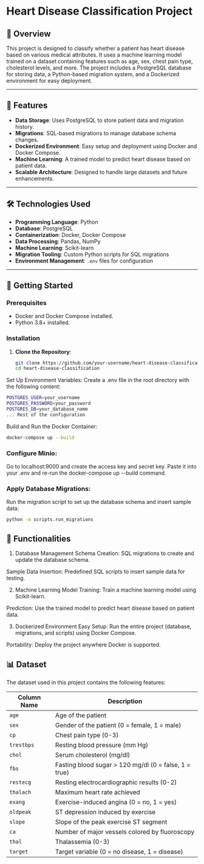 # Heart Disease Classification Project

## 📖 Overview

This project is designed to classify whether a patient has heart disease based on various medical attributes. It uses a machine learning model trained on a dataset containing features such as age, sex, chest pain type, cholesterol levels, and more. The project includes a PostgreSQL database for storing data, a Python-based migration system, and a Dockerized environment for easy deployment.

---

## 🚀 Features

- **Data Storage**: Uses PostgreSQL to store patient data and migration history.
- **Migrations**: SQL-based migrations to manage database schema changes.
- **Dockerized Environment**: Easy setup and deployment using Docker and Docker Compose.
- **Machine Learning**: A trained model to predict heart disease based on patient data.
- **Scalable Architecture**: Designed to handle large datasets and future enhancements.

---

## 🛠️ Technologies Used

- **Programming Language**: Python
- **Database**: PostgreSQL
- **Containerization**: Docker, Docker Compose
- **Data Processing**: Pandas, NumPy
- **Machine Learning**: Scikit-learn
- **Migration Tooling**: Custom Python scripts for SQL migrations
- **Environment Management**: `.env` files for configuration

---

## 🚀 Getting Started

### Prerequisites

- Docker and Docker Compose installed.
- Python 3.8+ installed.

### Installation

1. **Clone the Repository**:
   ```bash
   git clone https://github.com/your-username/heart-disease-classification.git
   cd heart-disease-classification

Set Up Environment Variables:
Create a .env file in the root directory with the following content:

   ```bash
   POSTGRES_USER=your_username
   POSTGRES_PASSWORD=your_password
   POSTGRES_DB=your_database_name
   ... Rest of the configuration
   ```

Build and Run the Docker Container:

```bash
docker-compose up --build
```

### Configure Minio:
Go to localhost:9000 and create the access key and secret key. Paste it into your .env and re-run the docker-compose up --build command.

### Apply Database Migrations:
Run the migration script to set up the database schema and insert sample data:

```bash
python -m scripts.run_migrations
```

## 🧩 Functionalities
1. Database Management
Schema Creation: SQL migrations to create and update the database schema.

Sample Data Insertion: Predefined SQL scripts to insert sample data for testing.

2. Machine Learning
Model Training: Train a machine learning model using Scikit-learn.

Prediction: Use the trained model to predict heart disease based on patient data.

3. Dockerized Environment
Easy Setup: Run the entire project (database, migrations, and scripts) using Docker Compose.

Portability: Deploy the project anywhere Docker is supported.

## 📊 Dataset
The dataset used in this project contains the following features:

| Column Name | Description                                |
|-------------|--------------------------------------------|
| `age`       | Age of the patient                         |
| `sex`       | Gender of the patient (0 = female, 1 = male) |
| `cp`        | Chest pain type (0-3)                      |
| `trestbps`  | Resting blood pressure (mm Hg)             |
| `chol`      | Serum cholesterol (mg/dl)                  |
| `fbs`       | Fasting blood sugar > 120 mg/dl (0 = false, 1 = true) |
| `restecg`   | Resting electrocardiographic results (0-2) |
| `thalach`   | Maximum heart rate achieved                |
| `exang`     | Exercise-induced angina (0 = no, 1 = yes)  |
| `oldpeak`   | ST depression induced by exercise          |
| `slope`     | Slope of the peak exercise ST segment      |
| `ca`        | Number of major vessels colored by fluoroscopy |
| `thal`      | Thalassemia (0-3)                          |
| `target`    | Target variable (0 = no disease, 1 = disease) |